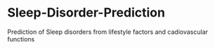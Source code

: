 # Sleep-Disorder-Prediction
Prediction of Sleep disorders from lifestyle factors and cadiovascular functions

